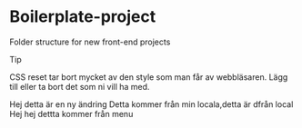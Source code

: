 # Boilerplate-project

Folder structure for new front-end projects

> [!TIP]
> CSS reset tar bort mycket av den style som man får av webbläsaren. Lägg till eller ta bort det som ni vill ha med.

Hej detta är en ny ändring
Detta kommer från min locala,detta är dfrån local
Hej hej dettta kommer från menu

